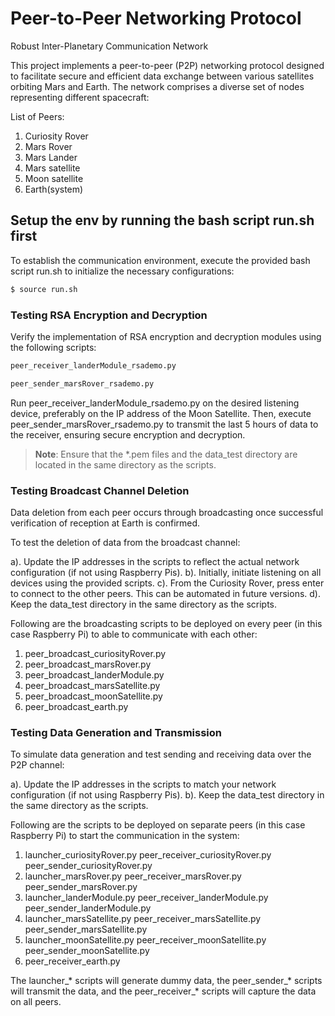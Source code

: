# Peer-to-Peer Networking Protocol 

Robust Inter-Planetary Communication Network

This project implements a peer-to-peer (P2P) networking protocol designed to facilitate secure and efficient data exchange between various satellites orbiting Mars and Earth. The network comprises a diverse set of nodes representing different spacecraft:

List of Peers:

1. Curiosity Rover
2. Mars Rover
3. Mars Lander
4. Mars satellite
5. Moon satellite
6. Earth(system)


## Setup the env by running the bash script run.sh first

To establish the communication environment, execute the provided bash script run.sh to initialize the necessary configurations:

```bash
$ source run.sh
```


### Testing RSA Encryption and Decryption

Verify the implementation of RSA encryption and decryption modules using the following scripts:

```bash
peer_receiver_landerModule_rsademo.py

peer_sender_marsRover_rsademo.py
```

Run peer_receiver_landerModule_rsademo.py on the desired listening device, preferably on the IP address of the Moon Satellite. Then, execute peer_sender_marsRover_rsademo.py to transmit the last 5 hours of data to the receiver, ensuring secure encryption and decryption.

> **Note**: Ensure that the *.pem files and the data_test directory are located in the same directory as the scripts.


### Testing Broadcast Channel Deletion 

Data deletion from each peer occurs through broadcasting once successful verification of reception at Earth is confirmed.

To test the deletion of data from the broadcast channel:

a). Update the IP addresses in the scripts to reflect the actual network configuration (if not using Raspberry Pis).
b). Initially, initiate listening on all devices using the provided scripts.
c). From the Curiosity Rover, press enter to connect to the other peers. This can be automated in future versions.
d). Keep the data_test directory in the same directory as the scripts.

Following are the broadcasting scripts to be deployed on every peer (in this case Raspberry Pi) to able to communicate with each other:

1. peer_broadcast_curiosityRover.py  
2. peer_broadcast_marsRover.py     
3. peer_broadcast_landerModule.py  
4. peer_broadcast_marsSatellite.py
5. peer_broadcast_moonSatellite.py
6. peer_broadcast_earth.py           

### Testing Data Generation and Transmission

To simulate data generation and test sending and receiving data over the P2P channel:

a). Update the IP addresses in the scripts to match your network configuration (if not using Raspberry Pis).
b). Keep the data_test directory in the same directory as the scripts. 

Following are the scripts to be deployed on separate peers (in this case Raspberry Pi) to start the communication in the system:

1. launcher_curiosityRover.py  peer_receiver_curiosityRover.py   peer_sender_curiosityRover.py 
2. launcher_marsRover.py  peer_receiver_marsRover.py   peer_sender_marsRover.py 
3. launcher_landerModule.py  peer_receiver_landerModule.py   peer_sender_landerModule.py 
4. launcher_marsSatellite.py  peer_receiver_marsSatellite.py   peer_sender_marsSatellite.py 
5. launcher_moonSatellite.py  peer_receiver_moonSatellite.py   peer_sender_moonSatellite.py 
6. peer_receiver_earth.py 

The launcher_* scripts will generate dummy data, the peer_sender_* scripts will transmit the data, and the peer_receiver_* scripts will capture the data on all peers.
